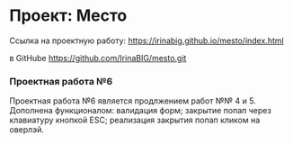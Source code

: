 # Проект: Место

Ссылка на проектную работу: https://irinabig.github.io/mesto/index.html

в GitHube https://github.com/IrinaBIG/mesto.git

### Проектная работа №6

Проектная работа №6 является продлжением работ №№ 4 и 5. Дополнена функционалом: 
валидация форм; 
закрытие попап через клавиатуру кнопкой ESC;
реализация закрытия попап кликом на оверлэй.